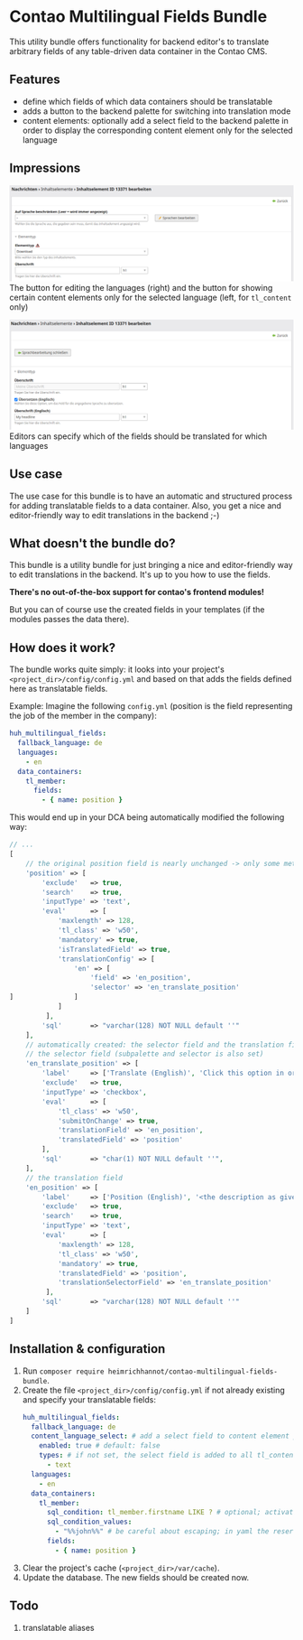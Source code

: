 # Contao Multilingual Fields Bundle

This utility bundle offers functionality for backend editor's to translate arbitrary fields of any table-driven data
container in the Contao CMS.

## Features

- define which fields of which data containers should be translatable
- adds a button to the backend palette for switching into translation mode
- content elements: optionally add a select field to the backend palette in order to display the corresponding content
  element only for the selected language

## Impressions

![Edit languages button](docs/img/edit-languages-button.png)
The button for editing the languages (right) and the button for showing certain content elements only for the selected
language (left, for `tl_content` only)

![Edit languages](docs/img/edit-languages.png)
Editors can specify which of the fields should be translated for which languages

## Use case

The use case for this bundle is to have an automatic and structured process for adding translatable fields to a data
container. Also, you get a nice and editor-friendly way to edit translations in the backend ;-)

## What doesn't the bundle do?

This bundle is a utility bundle for just bringing a nice and editor-friendly way to edit translations in the backend.
It's up to you how to use the fields.

**There's no out-of-the-box support for contao's frontend modules!**

But you can of course use the created fields in your templates (if the modules passes the data there).

## How does it work?

The bundle works quite simply: it looks into your project's `<project_dir>/config/config.yml` and based on that adds the
fields defined here as translatable fields.

Example: Imagine the following `config.yml` (position is the field representing the job of the member in the company):

```yaml
huh_multilingual_fields:
  fallback_language: de
  languages:
    - en
  data_containers:
    tl_member:
      fields:
        - { name: position }
```

This would end up in your DCA being automatically modified the following way:

```php
// ...
[
    // the original position field is nearly unchanged -> only some meta field links are set in eval
    'position' => [
        'exclude'   => true,
        'search'    => true,
        'inputType' => 'text',
        'eval'      => [
            'maxlength' => 128,
            'tl_class' => 'w50',
            'mandatory' => true,
            'isTranslatedField' => true,
            'translationConfig' => [
                'en' => [
                    'field' => 'en_position',
                    'selector' => 'en_translate_position'
]               ]
            ]
         ],
        'sql'       => "varchar(128) NOT NULL default ''"
    ],
    // automatically created: the selector field and the translation field
    // the selector field (subpalette and selector is also set)
    'en_translate_position' => [
        'label'     => ['Translate (English)', 'Click this option in order to translate the field for the given language.'],
        'exclude'   => true,
        'inputType' => 'checkbox',
        'eval'      => [
            'tl_class' => 'w50',
            'submitOnChange' => true,
            'translationField' => 'en_position',
            'translatedField' => 'position'
        ],
        'sql'       => "char(1) NOT NULL default ''",
    ],
    // the translation field
    'en_position' => [
        'label'     => ['Position (English)', '<the description as given>'], // generated automatically out of the label of the "position" field
        'exclude'   => true,
        'search'    => true,
        'inputType' => 'text',
        'eval'      => [
            'maxlength' => 128,
            'tl_class' => 'w50',
            'mandatory' => true,
            'translatedField' => 'position',
            'translationSelectorField' => 'en_translate_position'
         ],
        'sql'       => "varchar(128) NOT NULL default ''"
    ]
]
```

## Installation & configuration

1. Run `composer require heimrichhannot/contao-multilingual-fields-bundle`.
1. Create the file `<project_dir>/config/config.yml` if not already existing and specify your translatable fields:
   ```yaml
   huh_multilingual_fields:
     fallback_language: de
     content_language_select: # add a select field to content element palettes for displaying elements only for the specified language
       enabled: true # default: false
       types: # if not set, the select field is added to all tl_content types
         - text
     languages:
       - en
     data_containers:
       tl_member:
         sql_condition: tl_member.firstname LIKE ? # optional; activate the functionality only for some entities
         sql_condition_values:
           - "%%john%%" # be careful about escaping; in yaml the reserved character "%" can't be in first place and need to be be escaped
         fields:
           - { name: position }
   ```
1. Clear the project's cache (`<project_dir>/var/cache`).
1. Update the database. The new fields should be created now.

## Todo

1. translatable aliases
